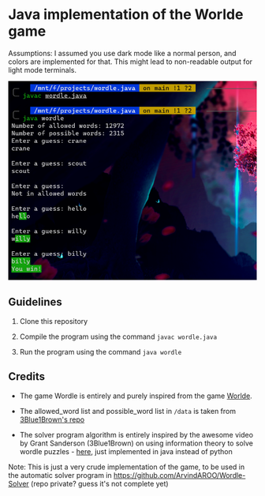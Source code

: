 # Java implementation of the Worlde game




Assumptions: I assumed you use dark mode like a normal person, and colors are implemented for that. This might lead to non-readable output for light mode terminals.

![image](./images/example.png)
## Guidelines


1. Clone this repository

2. Compile the program using the command `javac wordle.java`

3. Run the program using the command `java wordle`

## Credits

* The game Wordle is entirely and purely inspired from the game [Worlde](https://www.powerlanguage.co.uk/wordle/).

* The allowed_word list and possible_word list in `/data` is taken from [3Blue1Brown's repo](https://github.com/3b1b/videos/tree/master/_2022/wordle_data)
* The solver program algorithm is entirely inspired by the awesome video by Grant Sanderson (3Blue1Brown) on using information theory to solve wordle puzzles - [here](https://www.youtube.com/watch?v=v68zYyaEmEA), just implemented in java instead of python

Note: This is just a very crude implementation of the game, to be used in the automatic solver program in https://github.com/ArvindAROO/Wordle-Solver (repo private? guess it's not complete yet)

